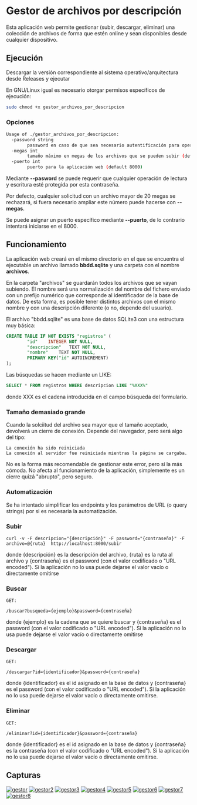 # Gestor de archivos por descripción
Esta aplicación web permite gestionar (subir, descargar, eliminar) una colección de archivos de forma que estén online y sean disponibles desde cualquier dispositivo. 

## Ejecución 
Descargar la versión correspondiente al sistema operativo/arquitectura desde Releases y ejecutar

En GNU/Linux igual es necesario otorgar permisos específicos de ejecución:
```bash
sudo chmod +x gestor_archivos_por_descripcion
```
### Opciones
```bash
Usage of ./gestor_archivos_por_descripcion:
  -password string
        password en caso de que sea necesario autentificación para operaciones de lectura/escritura
  -megas int
        tamaño máximo en megas de los archivos que se pueden subir (default 20)
  -puerto int
        puerto para la aplicación web (default 8000)
```

Mediante **--pasword** se puede requerir que cualquier operación de lectura y escritura esté protegida por esta contraseña.

Por defecto, cualquier solicitud con un archivo mayor de 20 megas se rechazará, si fuera necesario ampliar este número puede hacerse con **--megas**.

Se puede asignar un puerto específico mediante **--puerto**, de lo contrario intentará iniciarse en el 8000.

## Funcionamiento
La aplicación web creará en el mismo directorio en el que se encuentra el ejecutable un archivo llamado **bbdd.sqlite** y una carpeta con el nombre **archivos**.

En la carpeta "archivos" se guardarán todos los archivos que se vayan subiendo. El nombre será una normalización del nombre del fichero enviado con un prefijo numérico que corresponde al identificador de la base de datos. De esta forma, es posible tener distintos archivos con el mismo nombre y con una descripción diferente (o no, depende del usuario).

El archivo "bbdd.sqlite" es una base de datos SQLite3 con una estructura muy básica:
```sql
CREATE TABLE IF NOT EXISTS "registros" (
		"id"	INTEGER NOT NULL,
		"descripcion"	TEXT NOT NULL,
		"nombre"	TEXT NOT NULL,
		PRIMARY KEY("id" AUTOINCREMENT)
);
```
Las búsquedas se hacen mediante un LIKE:
```sql
SELECT * FROM registros WHERE descripcion LIKE "%XXX%"
```
donde XXX es el cadena introducida en el campo búsqueda del formulario.

### Tamaño demasiado grande
Cuando la solciitud del archivo sea mayor que el tamaño aceptado, devolverá un cierre de conexión. Depende del navegador, pero será algo del tipo:
```
La conexión ha sido reiniciada
La conexión al servidor fue reiniciada mientras la página se cargaba.
```
No es la forma más recomendable de gestionar este error, pero sí la más cómoda. No afecta al funcionamiento de la aplicación, simplemente es un cierre quizá "abrupto", pero seguro.


### Automatización
Se ha intentado simplificar los endpoints y los parámetros de URL (o query strings) por si es necesaria la automatización. 
### Subir
```
curl -v -F descripcion="{descripción}" -F password="{contraseña}" -F archivo=@{ruta}  http://localhost:8000/subir
```
donde {descripción} es la descripción del archivo, {ruta} es la ruta al archivo y {contraseña} es el password (con el valor codificado o "URL encoded"). Si la aplicación no lo usa puede dejarse el valor vacío o directamente omitirse

### Buscar
```
GET:

/buscar?busqueda={ejemplo}&password={contraseña}
```
donde {ejemplo} es la cadena que se quiere buscar y {contraseña} es el password (con el valor codificado o "URL encoded"). Si la aplicación no lo usa puede dejarse el valor vacío o directamente omitirse
### Descargar
```
GET:

/descargar?id={identificador}&password={contraseña}
```
donde {identificador} es el id asignado en la base de datos y {contraseña} es el password (con el valor codificado o "URL encoded"). Si la aplicación no lo usa puede dejarse el valor vacío o directamente omitirse.
### Eliminar
```
GET:

/eliminar?id={identificador}&password={contraseña}
```
donde {identificador} es el id asignado en la base de datos y {contraseña} es la contraseña (con el valor codificado o "URL encoded"). Si la aplicación no lo usa puede dejarse el valor vacío o directamente omitirse.

## Capturas
<a href="https://ibb.co/s27375z"><img src="https://i.ibb.co/HVZgZN3/gestor.png" alt="gestor" border="0"></a>
<a href="https://ibb.co/cDf4HFj"><img src="https://i.ibb.co/KF4TkqJ/gestor2.png" alt="gestor2" border="0"></a>
<a href="https://ibb.co/9Z5tpB8"><img src="https://i.ibb.co/Dr2p1mV/gestor3.png" alt="gestor3" border="0"></a>
<a href="https://ibb.co/LtM9471"><img src="https://i.ibb.co/0MkYPbr/gestor4.png" alt="gestor4" border="0"></a>
<a href="https://ibb.co/1X9rV5F"><img src="https://i.ibb.co/s1FKSG8/gestor5.png" alt="gestor5" border="0"></a>
<a href="https://ibb.co/MDnZHYJ"><img src="https://i.ibb.co/Rp2YKxJ/gestor6.png" alt="gestor6" border="0"></a>
<a href="https://ibb.co/ChJbc63"><img src="https://i.ibb.co/xJm1kYt/gestor7.png" alt="gestor7" border="0"></a>
<a href="https://ibb.co/W3WGpNJ"><img src="https://i.ibb.co/n0s68qJ/gestor8.png" alt="gestor8" border="0"></a>